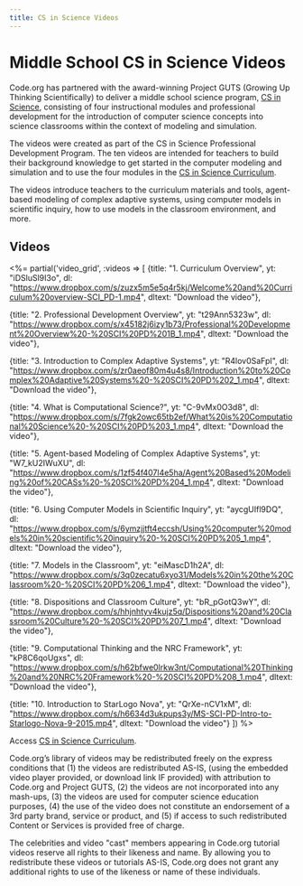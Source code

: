 ```yaml
---
title: CS in Science Videos
---
```

# Middle School CS in Science Videos

Code.org has partnered with the award-winning Project GUTS (Growing Up Thinking Scientifically) to deliver a middle school science program, [CS in Science](/curriculum/science), consisting of four instructional modules and professional development for the introduction of computer science concepts into science classrooms within the context of modeling and simulation. 

The videos were created as part of the CS in Science Professional Development Program. The ten videos are intended for teachers to build their background knowledge to get  started in the computer modeling and simulation and to use the four modules in the [CS in Science Curriculum](/curriculum/science).

The videos introduce teachers to the curriculum materials and tools, agent-based modeling of complex adaptive systems, using computer models in scientific inquiry, how to use models in the classroom environment, and more.

## Videos

<%= partial('video_grid', :videos => [
  {title: "1. Curriculum Overview", yt: "iDSluSl9I3o", dl: "https://www.dropbox.com/s/zuzx5m5e5q4r5kj/Welcome%20and%20Curriculum%20overview-SCI_PD-1.mp4", dltext: "Download the video"},  

  {title: "2. Professional Development Overview", yt: "t29Ann5323w", dl: "https://www.dropbox.com/s/x45182j6izy1b73/Professional%20Development%20Overview%20-%20SCI%20PD%201B_1.mp4", dltext: "Download the video"},  

  {title: "3. Introduction to Complex Adaptive Systems", yt: "R4lov0SaFpI", dl: "https://www.dropbox.com/s/zr0aeof80m4u4s8/Introduction%20to%20Complex%20Adaptive%20Systems%20-%20SCI%20PD%202_1.mp4", dltext: "Download the video"},  

  {title: "4. What is Computational Science?", yt: "C-9vMx0O3d8", dl: "https://www.dropbox.com/s/7fgk2owc65tb2ef/What%20is%20Computational%20Science%20-%20SCI%20PD%203_1.mp4", dltext: "Download the video"},  

  {title: "5. Agent-based Modeling of Complex Adaptive Systems", yt: "W7_kU2IWuXU", dl: "https://www.dropbox.com/s/1zf54f407l4e5ha/Agent%20Based%20Modeling%20of%20CASs%20-%20SCI%20PD%204_1.mp4", dltext: "Download the video"},  

  {title: "6. Using Computer Models in Scientific Inquiry", yt: "aycgUIfl9DQ", dl: "https://www.dropbox.com/s/6ymzjjtft4eccsh/Using%20computer%20models%20in%20scientific%20inquiry%20-%20SCI%20PD%205_1.mp4", dltext: "Download the video"},  

  {title: "7. Models in the Classroom", yt: "eiMascD1h2A", dl: "https://www.dropbox.com/s/3q0zecatu6xyo31/Models%20in%20the%20Classroom%20-%20SCI%20PD%206_1.mp4", dltext: "Download the video"},  

  {title: "8.  Dispositions and Classroom Culture", yt: "bR_pGotQ3wY", dl: "https://www.dropbox.com/s/hhjnhtyv4kujz5q/Dispositions%20and%20Classroom%20Culture%20-%20SCI%20PD%207_1.mp4", dltext: "Download the video"},  

  {title: "9. Computational Thinking and the NRC Framework", yt: "kP8C6qoUgxs", dl: "https://www.dropbox.com/s/h62bfwe0lrkw3nt/Computational%20Thinking%20and%20NRC%20Framework%20-%20SCI%20PD%208_1.mp4", dltext: "Download the video"},  

  {title: "10. Introduction to StarLogo Nova", yt: "QrXe-nCV1xM", dl: "https://www.dropbox.com/s/h6634d3ukpups3y/MS-SCI-PD-Intro-to-Starlogo-Nova-9-2015.mp4", dltext: "Download the video"}
  ]) %>  

Access [CS in Science Curriculum](/curriculum/science).

Code.org’s library of videos may be redistributed freely on the express conditions that (1) the videos are redistributed AS-IS, (using the embedded video player provided, or download link IF provided) with attribution to Code.org and Project GUTS, (2) the videos are not incorporated into any mash-ups, (3) the videos are used for computer science education purposes, (4) the use of the video does not constitute an endorsement of a 3rd party brand, service or product, and (5) if access to such redistributed Content or Services is provided free of charge.

The celebrities and video "cast" members appearing in Code.org tutorial videos reserve all rights to their likeness and name. By allowing you to redistribute these videos or tutorials AS-IS, Code.org does not grant any additional rights to use of the likeness or name of these individuals.